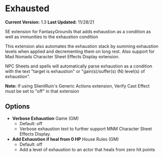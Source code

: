 # Exhausted
**Current Version:** 1.3
**Last Updated:** 11/28/21

5E extension for FantasyGrounds that adds exhaustion as a condition as well as immunities to the exhaustion condition

This extension also automates the exhaustion stack by summing exhaustion levels when applied and decrementing them on long rest. Also support for Mad Nomads Character Sheet Effects Display extension.

NPC Sheets and spells will automatically parse exhaustion as a condition with the text "target is exhaustion" or "gain(s)/suffer(s) (N) level(s) of exhaustion".

**Note:** If using SlientRuin's Generic Actions extension, Verify Cast Effect must be set to "off" in that extension
## Options
* **Verbose Exhaustion** Game (GM)
  * Default: off
  * Verbose exhaustion text to further support MNM Character Sheet Effects Display.
 * **Add Exhaustion if heal from 0 HP** House Rules (GM)
    * Default: off
    * Add a level of exhaustion to an actor that heals from zero hit points